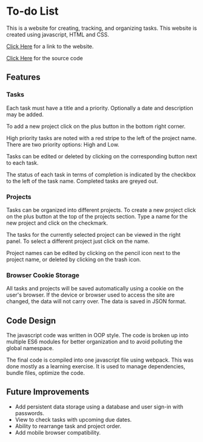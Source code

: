 # To-do List

This is a website for creating, tracking, and organizing tasks. This website is created using javascript, HTML and CSS.

[Click Here](https://greydor.github.io/Todo-List/) for a link to the website.

[Click Here](https://github.com/greydor/Todo-List) for the source code

## Features

### Tasks

Each task must have a title and a priority. Optionally a date and description may be added.

To add a new project click on the plus button in the bottom right corner.

High priority tasks are noted with a red stripe to the left of the project name. There are two priority options: High and Low.

Tasks can be edited or deleted by clicking on the corresponding button next to each task.

The status of each task in terms of completion is indicated by the checkbox to the left of the task name. Completed tasks are greyed out.

### Projects

Tasks can be organized into different projects. To create a new project click on the plus button at the top of the projects section. Type a name for the new project and click on the checkmark.

The tasks for the currently selected project can be viewed in the right panel. To select a different project just click on the name.

Project names can be edited by clicking on the pencil icon next to the project name, or deleted by clicking on the trash icon.

### Browser Cookie Storage

All tasks and projects will be saved automatically using a cookie on the user's browser. If the device or browser used to access the site are changed, the data will not carry over. The data is saved in JSON format.

## Code Design

The javascript code was written in OOP style. The code is broken up into multiple ES6 modules for better organization and to avoid polluting the global namespace.

The final code is compiled into one javascript file using webpack. This was done mostly as a learning exercise. It is used to manage dependencies, bundle files, optimize the code.

## Future Improvements

- Add persistent data storage using a database and user sign-in with passwords.
- View to check tasks with upcoming due dates.
- Ability to rearrange task and project order.
- Add mobile browser compatibility.